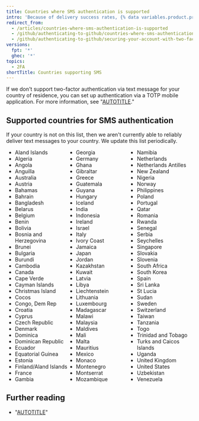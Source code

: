 ```yaml
---
title: Countries where SMS authentication is supported
intro: 'Because of delivery success rates, {% data variables.product.product_name %} only supports two-factor authentication via SMS for certain countries.'
redirect_from:
  - /articles/countries-where-sms-authentication-is-supported
  - /github/authenticating-to-github/countries-where-sms-authentication-is-supported
  - /github/authenticating-to-github/securing-your-account-with-two-factor-authentication-2fa/countries-where-sms-authentication-is-supported
versions:
  fpt: '*'
  ghec: '*'
topics:
  - 2FA
shortTitle: Countries supporting SMS
---
```

If we don't support two-factor authentication via text message for your country of residence, you can set up authentication via a TOTP mobile application. For more information, see "[AUTOTITLE](/authentication/securing-your-account-with-two-factor-authentication-2fa/configuring-two-factor-authentication)."

## Supported countries for SMS authentication

If your country is not on this list, then we aren't currently able to reliably deliver text messages to your country. We update this list periodically.

<ul style="-webkit-column-count: 3; -moz-column-count: 3; column-count: 3;">
<li>Aland Islands</li>
<li>Algeria</li>
<li>Angola</li>
<li>Anguilla</li>
<li>Australia</li>
<li>Austria</li>
<li>Bahamas</li>
<li>Bahrain</li>
<li>Bangladesh</li>
<li>Belarus</li>
<li>Belgium</li>
<li>Benin</li>
<li>Bolivia</li>
<li>Bosnia and Herzegovina</li>
<li>Brunei</li>
<li>Bulgaria</li>
<li>Burundi</li>
<li>Cambodia</li>
<li>Canada</li>
<li>Cape Verde</li>
<li>Cayman Islands</li>
<li>Christmas Island</li>
<li>Cocos</li>
<li>Congo, Dem Rep</li>
<li>Croatia</li>
<li>Cyprus</li>
<li>Czech Republic</li>
<li>Denmark</li>
<li>Dominica</li>
<li>Dominican Republic</li>
<li>Ecuador</li>
<li>Equatorial Guinea</li>
<li>Estonia</li>
<li>Finland/Aland Islands</li>
<li>France</li>
<li>Gambia</li>
<li>Georgia</li>
<li>Germany</li>
<li>Ghana</li>
<li>Gibraltar</li>
<li>Greece</li>
<li>Guatemala</li>
<li>Guyana</li>
<li>Hungary</li>
<li>Iceland</li>
<li>India</li>
<li>Indonesia</li>
<li>Ireland</li>
<li>Israel</li>
<li>Italy</li>
<li>Ivory Coast</li>
<li>Jamaica</li>
<li>Japan</li>
<li>Jordan</li>
<li>Kazakhstan</li>
<li>Kuwait</li>
<li>Latvia</li>
<li>Libya</li>
<li>Liechtenstein</li>
<li>Lithuania</li>
<li>Luxembourg</li>
<li>Madagascar</li>
<li>Malawi</li>
<li>Malaysia</li>
<li>Maldives</li>
<li>Mali</li>
<li>Malta</li>
<li>Mauritius</li>
<li>Mexico</li>
<li>Monaco</li>
<li>Montenegro</li>
<li>Montserrat</li>
<li>Mozambique</li>
<li>Namibia</li>
<li>Netherlands</li>
<li>Netherlands Antilles</li>
<li>New Zealand</li>
<li>Nigeria</li>
<li>Norway</li>
<li>Philippines</li>
<li>Poland</li>
<li>Portugal</li>
<li>Qatar</li>
<li>Romania</li>
<li>Rwanda</li>
<li>Senegal</li>
<li>Serbia</li>
<li>Seychelles</li>
<li>Singapore</li>
<li>Slovakia</li>
<li>Slovenia</li>
<li>South Africa</li>
<li>South Korea</li>
<li>Spain</li>
<li>Sri Lanka</li>
<li>St Lucia</li>
<li>Sudan</li>
<li>Sweden</li>
<li>Switzerland</li>
<li>Taiwan</li>
<li>Tanzania</li>
<li>Togo</li>
<li>Trinidad and Tobago</li>
<li>Turks and Caicos Islands</li>
<li>Uganda</li>
<li>United Kingdom</li>
<li>United States</li>
<li>Uzbekistan</li>
<li>Venezuela</li>
</ul>

## Further reading

- "[AUTOTITLE](/authentication/securing-your-account-with-two-factor-authentication-2fa/about-two-factor-authentication)"
